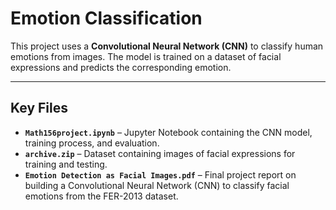 # Emotion Classification 

This project uses a **Convolutional Neural Network (CNN)** to classify human emotions from images. The model is trained on a dataset of facial expressions and predicts the corresponding emotion.

---

## Key Files  

- **`Math156project.ipynb`** – Jupyter Notebook containing the CNN model, training process, and evaluation.  
- **`archive.zip`** – Dataset containing images of facial expressions for training and testing. 
- **`Emotion Detection as Facial Images.pdf`** – Final project report on building a Convolutional Neural Network (CNN) to classify facial emotions from the FER-2013 dataset.
